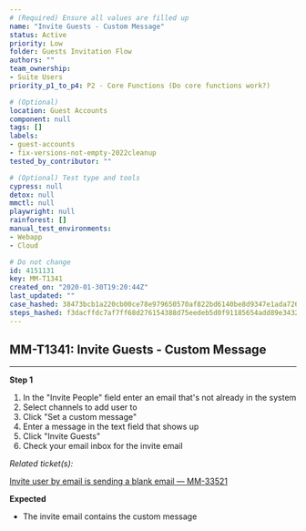 ```yaml
---
# (Required) Ensure all values are filled up
name: "Invite Guests - Custom Message"
status: Active
priority: Low
folder: Guests Invitation Flow
authors: ""
team_ownership: 
- Suite Users
priority_p1_to_p4: P2 - Core Functions (Do core functions work?)

# (Optional)
location: Guest Accounts
component: null
tags: []
labels: 
- guest-accounts
- fix-versions-not-empty-2022cleanup
tested_by_contributor: ""

# (Optional) Test type and tools
cypress: null
detox: null
mmctl: null
playwright: null
rainforest: []
manual_test_environments: 
- Webapp
- Cloud

# Do not change
id: 4151131
key: MM-T1341
created_on: "2020-01-30T19:20:44Z"
last_updated: ""
case_hashed: 38473bcb1a220cb00ce78e979650570af822bd6140be8d9347e1ada726599dd2600abfcbbc7805b909d302bf80c60021
steps_hashed: f3dacffdc7af7ff68d276154388d75eedeb5d0f91185654add89e343208ccd0fb4f3a6a9f4a658f061681f9e59e9091c
---
```


<!-- (Auto-generated) Based on frontmatter's "key" and "name" -->

## MM-T1341: Invite Guests - Custom Message

---

**Step 1**

1. In the "Invite People" field enter an email that's not already in the system
2. Select channels to add user to
3. Click "Set a custom message"
4. Enter a message in the text field that shows up
5. Click "Invite Guests"
6. Check your email inbox for the invite email

_Related ticket(s):_

[Invite user by email is sending a blank email — MM-33521](https://mattermost.atlassian.net/browse/MM-33521)

**Expected**

- The invite email contains the custom message
